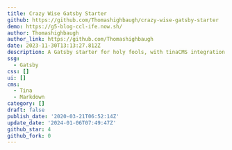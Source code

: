 ```yaml
---
title: Crazy Wise Gatsby Starter
github: https://github.com/Thomashighbaugh/crazy-wise-gatsby-starter
demo: https://g5-blog-ccl-ife.now.sh/
author: Thomashighbaugh
author_link: https://github.com/Thomashighbaugh
date: 2023-11-30T13:13:27.812Z
description: A Gatsby starter for holy fools, with tinaCMS integration and custom artwork
ssg:
  - Gatsby
css: []
ui: []
cms:
  - Tina
  - Markdown
category: []
draft: false
publish_date: '2020-03-21T06:52:14Z'
update_date: '2024-01-06T07:49:47Z'
github_star: 4
github_fork: 0
---
```

